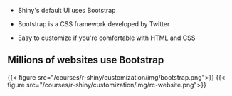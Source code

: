 - Shiny's default UI uses Bootstrap

- Bootstrap is a CSS framework developed by Twitter

- Easy to customize if you're comfortable with HTML and CSS

## Millions of websites use Bootstrap

{{< figure src="/courses/r-shiny/customization/img/bootstrap.png">}}
{{< figure src="/courses/r-shiny/customization/img/rc-website.png">}}
